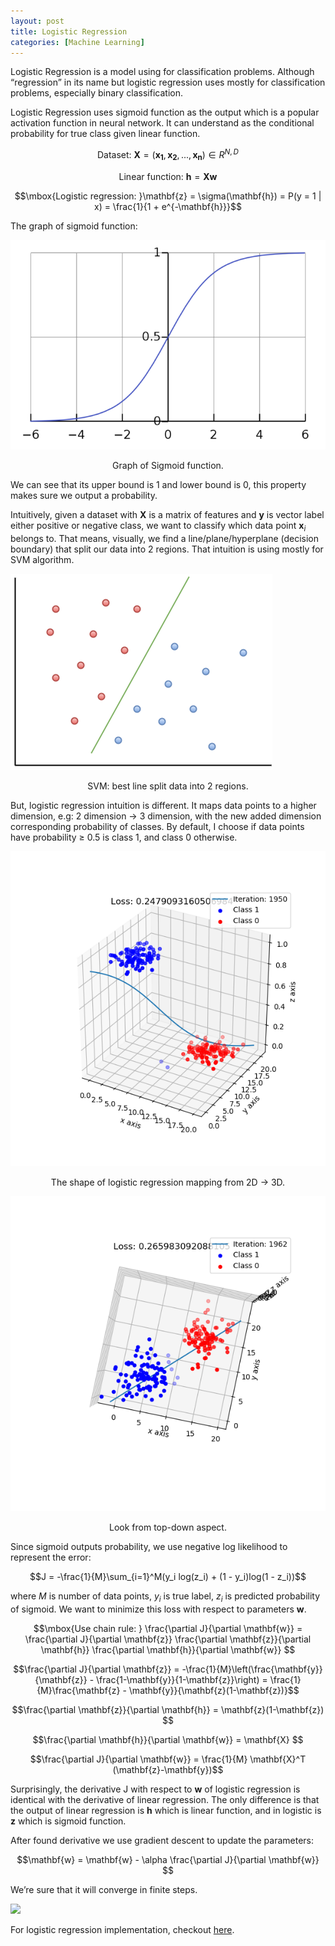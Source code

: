 ```yaml
---
layout: post
title: Logistic Regression
categories: [Machine Learning]
---
```

Logistic Regression is a model using for classification problems. Although “regression” in its name but logistic regression uses mostly for classification problems, especially binary classification.

Logistic Regression uses sigmoid function as the output which is a popular activation function in neural network. It can understand as the conditional probability for true class given linear function.

$$\mbox{Dataset: }\mathbf{X} = (\mathbf{x_1}, \mathbf{x_2}, ..., \mathbf{x_n}) \in  R^{N, D}$$

$$\mbox{Linear function: } \mathbf{h} = \mathbf{X} \mathbf{w} $$

$$\mbox{Logistic regression: }\mathbf{z} = \sigma(\mathbf{h}) = P(y = 1 | x) = \frac{1}{1 + e^{-\mathbf{h}}}$$

The graph of sigmoid function:

<div class="featured-image">
	<img src="/images/logistic_regression_1.png">
</div>

<p style="text-align: center;">Graph of Sigmoid function.</p>

We can see that its upper bound is 1 and lower bound is 0, this property makes sure we output a probability.

Intuitively, given a dataset with $\mathbf{X}$ is a matrix of features and $\mathbf{y}$ is vector label either positive or negative class, we want to classify which data point $\mathbf{x}_i$ belongs to. That means, visually, we find a line/plane/hyperplane (decision boundary) that split our data into 2 regions. That intuition is using mostly for SVM algorithm.

<div class="featured-image">
	<img src="/images/logistic_regression_2.png">
	<p style="text-align: center;">SVM: best line split data into 2 regions. </p>
</div>

But, logistic regression intuition is different. It maps data points to a higher dimension, e.g: 2 dimension -> 3 dimension, with the new added dimension corresponding probability of classes. By default, I choose if data points have probability ≥ 0.5 is class 1, and class 0 otherwise.

<div class="featured-image">
	<img src="/images/logistic_regression_3.png">
	<p style="text-align: center;">The shape of logistic regression mapping from 2D -> 3D.</p>
</div>

<div class="featured-image">
	<img src="/images/logistic_regression_4.png">
	<p style="text-align: center;">Look from top-down aspect.</p>
</div>

Since sigmoid outputs probability, we use negative log likelihood to represent the error:

$$J = -\frac{1}{M}\sum_{i=1}^M(y_i log(z_i) + (1 - y_i)log(1 - z_i))$$

where $M$ is number of data points, $y_i$ is true label, $z_i$ is predicted probability of sigmoid. We want to minimize this loss with respect to parameters $\mathbf{w}$.

$$\mbox{Use chain rule: } \frac{\partial J}{\partial \mathbf{w}} = \frac{\partial J}{\partial \mathbf{z}} \frac{\partial \mathbf{z}}{\partial \mathbf{h}} \frac{\partial \mathbf{h}}{\partial \mathbf{w}} $$

$$\frac{\partial J}{\partial \mathbf{z}} = 
-\frac{1}{M}\left(\frac{\mathbf{y}}{\mathbf{z}} - \frac{1-\mathbf{y}}{1-\mathbf{z}}\right) = 
\frac{1}{M}\frac{\mathbf{z} - \mathbf{y}}{\mathbf{z}(1-\mathbf{z})}$$

$$\frac{\partial \mathbf{z}}{\partial \mathbf{h}} = 
\mathbf{z}(1-\mathbf{z}) $$

$$\frac{\partial \mathbf{h}}{\partial \mathbf{w}} = \mathbf{X} $$

$$\frac{\partial J}{\partial \mathbf{w}} = \frac{1}{M}
\mathbf{X}^T (\mathbf{z}-\mathbf{y})$$

Surprisingly, the derivative J with respect to $\mathbf{w}$ of logistic regression is identical with the derivative of linear regression. The only difference is that the output of linear regression is $\mathbf{h}$ which is linear function, and in logistic is $\mathbf{z}$ which is sigmoid function.

After found derivative we use gradient descent to update the parameters:

$$\mathbf{w} = \mathbf{w} - \alpha \frac{\partial J}{\partial \mathbf{w}} $$

We’re sure that it will converge in finite steps.

<div class="featured-image">
	<img src="/images/logistic_regression.gif">
</div>

For logistic regression implementation, checkout <a href="https://github.com/giangtranml/ml-from-scratch/tree/master/logistic_regression">here</a>.

